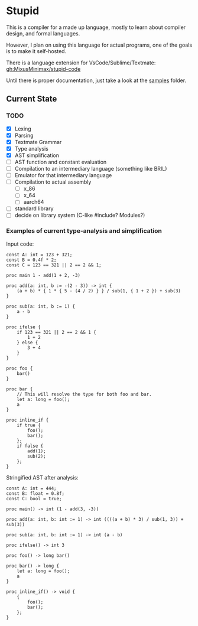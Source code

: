 # Stupid

This is a compiler for a made up language, mostly to learn about compiler design, and formal languages.

However, I plan on using this language for actual programs, one of the goals is to make it self-hosted.

There is a language extension for VsCode/Sublime/Textmate: [gh:MixusMinimax/stupid-code](https://github.com/MixusMinimax/stupid-code)

Until there is proper documentation, just take a look at the [samples](./samples/) folder.

## Current State

### TODO
- [X] Lexing
- [X] Parsing
- [X] Textmate Grammar
- [X] Type analysis
- [X] AST simplification
- [ ] AST function and constant evaluation
- [ ] Compilation to an intermediary language (something like BRIL)
- [ ] Emulator for that intermediary language
- [ ] Compilation to actual assembly
  - [ ] x_86
  - [ ] x_64
  - [ ] aarch64
- [ ] standard library
- [ ] decide on library system (C-like #include? Modules?)

### Examples of current type-analysis and simplification

Input code:

```stupid
const A: int = 123 + 321;
const B = 0.4f * 2;
const C = 123 == 321 || 2 == 2 && 1;

proc main 1 - add(1 + 2, -3)

proc add(a: int, b := -(2 - 3)) -> int {
    (a + b) * { 1 * { 5 - (4 / 2) } } / sub(1, { 1 + 2 }) + sub(3)
}

proc sub(a: int, b := 1) {
    a - b
}

proc ifelse {
    if 123 == 321 || 2 == 2 && 1 {
        1 + 2
    } else {
        3 + 4
    }
}

proc foo {
    bar()
}

proc bar {
    // This will resolve the type for both foo and bar.
    let a: long = foo();
    a
}

proc inline_if {
    if true {
        foo();
        bar();
    };
    if false {
        add(1);
        sub(2);
    };
}
```

Stringified AST after analysis:

```stupid
const A: int = 444;
const B: float = 0.8f;
const C: bool = true;

proc main() -> int (1 - add(3, -3))

proc add(a: int, b: int := 1) -> int ((((a + b) * 3) / sub(1, 3)) + sub(3))

proc sub(a: int, b: int := 1) -> int (a - b)

proc ifelse() -> int 3

proc foo() -> long bar()

proc bar() -> long {
    let a: long = foo();
    a
}

proc inline_if() -> void {
    {
        foo();
        bar();
    };
}
```